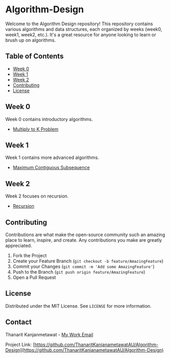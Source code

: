 # Algorithm-Design

Welcome to the Algorithm Design repository! This repository contains various algorithms and data structures, each organized by weeks (week0, week1, week2, etc.). It's a great resource for anyone looking to learn or brush up on algorithms.

## Table of Contents

- [Week 0](#week-0)
- [Week 1](#week-1)
- [Week 2](#week-2)
- [Contributing](#contributing)
- [License](#license)

## Week 0

Week 0 contains introductory algorithms. 

- [Multiply to K Problem](./week0/multiply-to-k-problem.pdf)

## Week 1

Week 1 contains more advanced algorithms.

- [Maximum Contiguous Subsequence](./week1/maximum-contiguous-subsequence.pdf)

## Week 2

Week 2 focuses on recursion.

- [Recursion](./week2/recursion.pdf)

## Contributing

Contributions are what make the open-source community such an amazing place to learn, inspire, and create. Any contributions you make are greatly appreciated.

1. Fork the Project
2. Create your Feature Branch (`git checkout -b feature/AmazingFeature`)
3. Commit your Changes (`git commit -m 'Add some AmazingFeature'`)
4. Push to the Branch (`git push origin feature/AmazingFeature`)
5. Open a Pull Request

## License

Distributed under the MIT License. See `LICENSE` for more information.

## Contact

Thanarit Kanjanmetawat - [My Work Email](mailto:u6410322@au.edu)

Project Link: [https://github.com/ThanaritKanjanametawatAU/Algorithm-Design](https://github.com/ThanaritKanjanametawatAU/Algorithm-Design)

